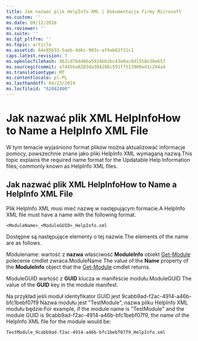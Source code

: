 ```yaml
---
title: Jak nazwać plik HelpInfo XML | Dokumentacja firmy Microsoft
ms.custom: ''
ms.date: 09/12/2016
ms.reviewer: ''
ms.suite: ''
ms.tgt_pltfrm: ''
ms.topic: article
ms.assetid: 64e85b53-5aeb-4d6c-903c-af4ab62f11c1
caps.latest.revision: 7
ms.openlocfilehash: 462cd7bd486a5924bb2bc43e0ac8d1558e30e657
ms.sourcegitcommit: e7445ba8203da304286c591ff513900ad1c244a4
ms.translationtype: MT
ms.contentlocale: pl-PL
ms.lasthandoff: 04/23/2019
ms.locfileid: "62082400"
---
```

# <a name="how-to-name-a-helpinfo-xml-file"></a><span data-ttu-id="28f1b-102">Jak nazwać plik XML HelpInfo</span><span class="sxs-lookup"><span data-stu-id="28f1b-102">How to Name a HelpInfo XML File</span></span>

<span data-ttu-id="28f1b-103">W tym temacie wyjaśniono format plików można aktualizować informacje pomocy, powszechnie znane jako pliki HelpInfo XML wymaganą nazwą.</span><span class="sxs-lookup"><span data-stu-id="28f1b-103">This topic explains the required name format for the Updatable Help Information files, commonly known as HelpInfo XML files.</span></span>

## <a name="how-to-name-a-helpinfo-xml-file"></a><span data-ttu-id="28f1b-104">Jak nazwać plik XML HelpInfo</span><span class="sxs-lookup"><span data-stu-id="28f1b-104">How to Name a HelpInfo XML File</span></span>

<span data-ttu-id="28f1b-105">Plik HelpInfo XML musi mieć nazwę w następującym formacie.</span><span class="sxs-lookup"><span data-stu-id="28f1b-105">A HelpInfo XML file must have a name with the following format.</span></span>

`<ModuleName>_<ModuleGUID>_HelpInfo.xml`

<span data-ttu-id="28f1b-106">Dostępne są następujące elementy o tej nazwie.</span><span class="sxs-lookup"><span data-stu-id="28f1b-106">The elements of the name are as follows.</span></span>

<span data-ttu-id="28f1b-107">Modulename: wartość z **nazwa** właściwość **ModuleInfo** obiekt [Get-Module](/powershell/module/Microsoft.PowerShell.Core/Get-Module) polecenie cmdlet zwraca.</span><span class="sxs-lookup"><span data-stu-id="28f1b-107">ModuleName The value of the **Name** property of the **ModuleInfo** object that the [Get-Module](/powershell/module/Microsoft.PowerShell.Core/Get-Module) cmdlet returns.</span></span>

<span data-ttu-id="28f1b-108">ModuleGUID wartość z **GUID** klucza w manifeście modułu.</span><span class="sxs-lookup"><span data-stu-id="28f1b-108">ModuleGUID The value of the **GUID** key in the module manifest.</span></span>

<span data-ttu-id="28f1b-109">Na przykład jeśli moduł identyfikator GUID jest 9cabb9ad-f2ac-4914-a46b-bfc1bebf07f9 Nazwa modułu jest "TestModule", nazwa pliku HelpInfo XML modułu będzie:</span><span class="sxs-lookup"><span data-stu-id="28f1b-109">For example, if the module name is "TestModule" and the module GUID is 9cabb9ad-f2ac-4914-a46b-bfc1bebf07f9, the name of the HelpInfo XML file for the module would be:</span></span>

`TestModule_9cabb9ad-f2ac-4914-a46b-bfc1bebf07f9_HelpInfo.xml`